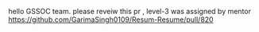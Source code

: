hello GSSOC team.
please reveiw this pr , level-3 was assigned by mentor
https://github.com/GarimaSingh0109/Resum-Resume/pull/820
